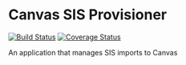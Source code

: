 # Canvas SIS Provisioner

[![Build Status](https://github.com/uw-it-aca/canvas-sis-provisioner/workflows/Build%2C%20Test%20and%20Deploy/badge.svg?branch=main)](https://github.com/uw-it-aca/canvas-sis-provisioner/actions)
[![Coverage Status](https://coveralls.io/repos/github/uw-it-aca/canvas-sis-provisioner/badge.svg?branch=main)](https://coveralls.io/github/uw-it-aca/canvas-sis-provisioner?branch=main)

An application that manages SIS imports to Canvas
